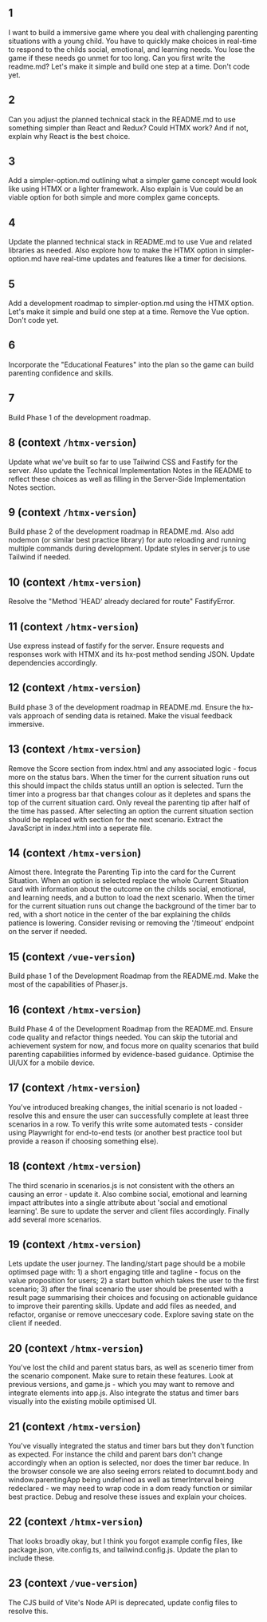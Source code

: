 
## 1
I want to build a immersive game where you deal with challenging parenting situations with a young child. You have to quickly make choices in real-time to respond to the childs social, emotional, and learning needs. You lose the game if these needs go unmet for too long. Can you first write the readme.md? Let's make it simple and build one step at a time. Don't code yet.

## 2
Can you adjust the planned technical stack in the README.md to use something simpler than React and Redux? Could HTMX work? And if not, explain why React is the best choice.

## 3
Add a simpler-option.md outlining what a simpler game concept would look like using HTMX or a lighter framework. Also explain is Vue could be an viable option for both simple and more complex game concepts.

## 4
Update the planned technical stack in README.md to use Vue and related libraries as needed. Also explore how to make the HTMX option in simpler-option.md have real-time updates and features like a timer for decisions.

## 5
Add a development roadmap to simpler-option.md using the HTMX option. Let's make it simple and build one step at a time. Remove the Vue option. Don't code yet.

## 6
Incorporate the "Educational Features" into the plan so the game can build parenting confidence and skills.

## 7
Build Phase 1 of the development roadmap.

## 8 (context `/htmx-version`)
Update what we've built so far to use Tailwind CSS and Fastify for the server. Also update the Technical Implementation Notes in the README to reflect these choices as well as filling in the Server-Side Implementation Notes section.

## 9  (context `/htmx-version`)
Build phase 2 of the development roadmap in README.md. Also add nodemon (or similar best practice library) for auto reloading and running multiple commands during development. Update styles in server.js to use Tailwind if needed.

## 10 (context `/htmx-version`)
Resolve the "Method 'HEAD' already declared for route" FastifyError.

## 11 (context `/htmx-version`)
Use express instead of fastify for the server. Ensure requests and responses work with HTMX and its hx-post method sending JSON. Update dependencies accordingly.

## 12 (context `/htmx-version`)
Build phase 3 of the development roadmap in README.md. Ensure the hx-vals approach of sending data is retained. Make the visual feedback immersive. 

## 13 (context `/htmx-version`)
Remove the Score section from index.html and any associated logic - focus more on the status bars. When the timer for the current situation runs out this should impact the childs status untill an option is selected. Turn the timer into a progress bar that changes colour as it depletes and spans the top of the current situation card. Only reveal the parenting tip after half of the time has passed. After selecting an option the current situation section should be replaced with section for the next scenario. Extract the JavaScript in index.html into a seperate file.

## 14 (context `/htmx-version`)
Almost there. Integrate the Parenting Tip into the card for the Current Situation. When an option is selected replace the whole Current Situation card with information about the outcome on the childs social, emotional, and learning needs, and a button to load the next scenario. When the timer for the current situation runs out change the background of the timer bar to red, with a short notice in the center of the bar explaining the childs patience is lowering. Consider revising or removing the '/timeout' endpoint on the server if needed.

## 15 (context `/vue-version`)
Build phase 1 of the Development Roadmap from the README.md. Make the most of the capabilities of Phaser.js.

## 16 (context `/htmx-version`)
Build Phase 4 of the Development Roadmap from the README.md. Ensure code quality and refactor things needed. You can skip the tutorial and achievement system for now, and focus more on quality scenarios that build parenting capabilities informed by evidence-based guidance. Optimise the UI/UX for a mobile device.

## 17 (context `/htmx-version`)
You've introduced breaking changes, the initial scenario is not loaded - resolve this and ensure the user can successfully complete at least three scenarios in a row. To verify this write some automated tests - consider using Playwright for end-to-end tests (or another best practice tool but provide a reason if choosing something else).

## 18 (context `/htmx-version`)
The third scenario in scenarios.js is not consistent with the others an causing an error - update it. Also combine social, emotional and learning impact attributes into a single attribute about 'social and emotional learning'. Be sure to update the server and client files accordingly. Finally add several more scenarios.

## 19 (context `/htmx-version`)
Lets update the user journey. The landing/start page should be a mobile optimsed page with: 1) a short engaging title and tagline - focus on the value proposition for users; 2) a start button which takes the user to the first scenario; 3) after the final scenario the user should be presented with a result page summarising their choices and focusing on actionable guidance to improve their parenting skills. Update and add files as needed, and refactor, organise or remove uneccesary code. Explore saving state on the client if needed.

## 20 (context `/htmx-version`)
You've lost the child and parent status bars, as well as scenerio timer from the scenario component. Make sure to retain these features. Look at previous versions, and game.js - which you may want to remove and integrate elements into app.js. Also integrate the status and timer bars visually into the existing mobile optimised UI.

## 21 (context `/htmx-version`)
You've visually integrated the status and timer bars but they don't function as expected. For instance the child and parent bars don't change accordingly when an option is selected, nor does the timer bar reduce. In the browser console we are also seeing errors related to documnt.body and window.parentingApp being undefined as well as timerInterval being redeclared - we may need to wrap code in a dom ready function or similar best practice. Debug and resolve these issues and explain your choices.

## 22 (context `/htmx-version`)
That looks broadly okay, but I think you forgot example config files, like package.json, vite.config.ts, and tailwind.config.js. Update the plan to include these.

## 23 (context `/vue-version`)
The CJS build of Vite's Node API is deprecated, update config files to resolve this.

